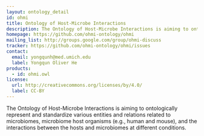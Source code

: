 ```yaml
---
layout: ontology_detail
id: ohmi
title: Ontology of Host-Microbe Interactions
description: The Ontology of Host-Microbe Interactions is aiming to ontologically represent and standardize various entities and relations related to microbiomes, microbiome host organisms (e.g., human and mouse), and the interactions between the hosts and microbiomes at different conditions.
homepage: https://github.com/ohmi-ontology/ohmi
mailing_list: http://groups.google.com/group/ohmi-discuss
tracker: https://github.com/ohmi-ontology/ohmi/issues
contact:
  email: yongqunh@med.umich.edu
  label: Yongqun Oliver He
products:
  - id: ohmi.owl
license:
  url: http://creativecommons.org/licenses/by/4.0/
  label: CC-BY
---
```


The Ontology of Host-Microbe Interactions is aiming to ontologically represent and standardize various entities and relations related to microbiomes, microbiome host organisms (e.g., human and mouse), and the interactions between the hosts and microbiomes at different conditions.

